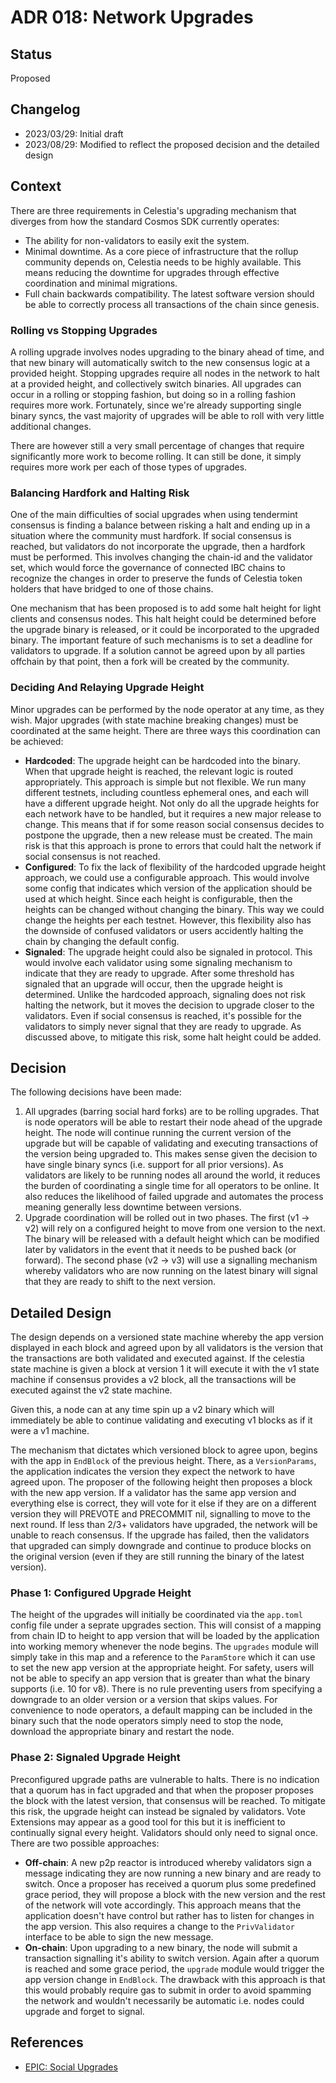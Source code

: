# ADR 018: Network Upgrades

## Status

Proposed

## Changelog

- 2023/03/29: Initial draft
- 2023/08/29: Modified to reflect the proposed decision and the detailed design

## Context

There are three requirements in Celestia's upgrading mechanism that diverges from how the standard Cosmos SDK currently operates:

- The ability for non-validators to easily exit the system.
- Minimal downtime. As a core piece of infrastructure that the rollup community depends on, Celestia needs to be highly available. This means reducing the downtime for upgrades through effective coordination and minimal migrations.
- Full chain backwards compatibility. The latest software version should be able to correctly process all transactions of the chain since genesis.

### Rolling vs Stopping Upgrades

A rolling upgrade involves nodes upgrading to the binary ahead of time, and that new binary will automatically switch to the new consensus logic at a provided height. Stopping upgrades require all nodes in the network to halt at a provided height, and collectively switch binaries. All upgrades can occur in a rolling or stopping fashion, but doing so in a rolling fashion requires more work. Fortunately, since we're already supporting single binary syncs, the vast majority of upgrades will be able to roll with very little additional changes.

There are however still a very small percentage of changes that require significantly more work to become rolling. It can still be done, it simply requires more work per each of those types of upgrades.

### Balancing Hardfork and Halting Risk

One of the main difficulties of social upgrades when using tendermint consensus is finding a balance between risking a halt and ending up in a situation where the community must hardfork. If social consensus is reached, but validators do not incorporate the upgrade, then a hardfork must be performed. This involves changing the chain-id and the validator set, which would force the governance of connected IBC chains to recognize the changes in order to preserve the funds of Celestia token holders that have bridged to one of those chains.

One mechanism that has been proposed is to add some halt height for light clients and consensus nodes. This halt height could be determined before the upgrade binary is released, or it could be incorporated to the upgraded binary. The important feature of such mechanisms is to set a deadline for validators to upgrade. If a solution cannot be agreed upon by all parties offchain by that point, then a fork will be created by the community.

### Deciding And Relaying Upgrade Height

Minor upgrades can be performed by the node operator at any time, as they wish. Major upgrades (with state machine breaking changes) must be coordinated at the same height. There are three ways this coordination can be achieved:

- **Hardcoded**: The upgrade height can be hardcoded into the binary. When that upgrade height is reached, the relevant logic is routed appropriately. This approach is simple but not flexible. We run many different testnets, including countless ephemeral ones, and each will have a different upgrade height. Not only do all the upgrade heights for each network have to be handled, but it requires a new major release to change. This means that if for some reason social consensus decides to postpone the upgrade, then a new release must be created. The main risk is that this approach is prone to errors that could halt the network if social consensus is not reached.
- **Configured**: To fix the lack of flexibility of the hardcoded upgrade height approach, we could use a configurable approach. This would involve some config that indicates which version of the application should be used at which height. Since each height is configurable, then the heights can be changed without changing the binary. This way we could change the heights per each testnet. However, this flexibility also has the downside of confused validators or users accidently halting the chain by changing the default config.
- **Signaled**: The upgrade height could also be signaled in protocol. This would involve each validator using some signaling mechanism to indicate that they are ready to upgrade. After some threshold has signaled that an upgrade will occur, then the upgrade height is determined. Unlike the hardcoded approach, signaling does not risk halting the network, but it moves the decision to upgrade closer to the validators. Even if social consensus is reached, it's possible for the validators to simply never signal that they are ready to upgrade. As discussed above, to mitigate this risk, some halt height could be added.

## Decision

The following decisions have been made:

1. All upgrades (barring social hard forks) are to be rolling upgrades. That is node operators will be able to restart their node ahead of the upgrade height. The node will continue running the current version of the upgrade but will be capable of validating and executing transactions of the version being upgraded to. This makes sense given the decision to have single binary syncs (i.e. support for all prior versions). As validators are likely to be running nodes all around the world, it reduces the burden of coordinating a single time for all operators to be online. It also reduces the likelihood of failed upgrade and automates the process meaning generally less downtime between versions.
2. Upgrade coordination will be rolled out in two phases. The first (v1 -> v2) will rely on a configured height to move from one version to the next. The binary will be released with a default height which can be modified later by validators in the event that it needs to be pushed back (or forward). The second phase (v2 -> v3) will use a signalling mechanism whereby validators who are now running on the latest binary will signal that they are ready to shift to the next version.

## Detailed Design

The design depends on a versioned state machine whereby the app version displayed in each block and agreed upon by all validators is the version that the transactions are both validated and executed against. If the celestia state machine is given a block at version 1 it will execute it with the v1 state machine if consensus provides a v2 block, all the transactions will be executed against the v2 state machine.

Given this, a node can at any time spin up a v2 binary which will immediately be able to continue validating and executing v1 blocks as if it were a v1 machine.

The mechanism that dictates which versioned block to agree upon, begins with the app in `EndBlock` of the previous height. There, as a `VersionParams`, the application indicates the version they expect the network to have agreed upon. The proposer of the following height then proposes a block with the new app version. If a validator has the same app version and everything else is correct, they will vote for it else if they are on a different version they will PREVOTE and PRECOMMIT nil, signalling to move to the next round. If less than 2/3+ validators have upgraded, the network will be unable to reach consensus. If the upgrade has failed, then the validators that upgraded can simply downgrade and continue to produce blocks on the original version (even if they are still running the binary of the latest version).

### Phase 1: Configured Upgrade Height

The height of the upgrades will initially be coordinated via the `app.toml` config file under a seprate upgrades section. This will consist of a mapping from chain ID to height to app version that will be loaded by the application into working memory whenever the node begins. The `upgrades` module will simply take in this map and a reference to the `ParamStore` which it can use to set the new app version at the appropriate height. For safety, users will not be able to specify an app version that is greater than what the binary supports (i.e. 10 for v8). There is no rule preventing users from specifying a downgrade to an older version or a version that skips values. For convenience to node operators, a default mapping can be included in the binary such that the node operators simply need to stop the node, download the appropriate binary and restart the node.

### Phase 2: Signaled Upgrade Height

Preconfigured upgrade paths are vulnerable to halts. There is no indication that a quorum has in fact upgraded and that when the proposer proposes the block with the latest version, that consensus will be reached. To mitigate this risk, the upgrade height can instead be signaled by validators. Vote Extensions may appear as a good tool for this but it is inefficient to continually signal every height. Validators should only need to signal once. There are two possible approaches:

- **Off-chain**: A new p2p reactor is introduced whereby validators sign a message indicating they are now running a new binary and are ready to switch. Once a proposer has received a quorum plus some predefined grace period, they will propose a block with the new version and the rest of the network will vote accordingly. This approach means that the application doesn't have control but rather has to listen for changes in the app version. This also requires a change to the `PrivValidator` interface to be able to sign the new message.
- **On-chain**: Upon upgrading to a new binary, the node will submit a transaction signalling it's ability to switch version. Again after a quorum is reached and some grace period, the `upgrade` module would trigger the app version change in `EndBlock`. The drawback with this approach is that this would probably require gas to submit in order to avoid spamming the network and wouldn't necessarily be automatic i.e. nodes could upgrade and forget to signal.

## References

- [EPIC: Social Upgrades](https://github.com/celestiaorg/celestia-app/issues/1014)
